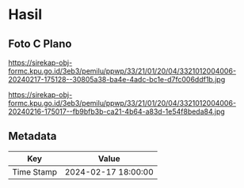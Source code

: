 # Hasil

## Foto C Plano

https://sirekap-obj-formc.kpu.go.id/3eb3/pemilu/ppwp/33/21/01/20/04/3321012004006-20240217-175128--30805a38-ba4e-4adc-bc1e-d7fc006ddf1b.jpg

https://sirekap-obj-formc.kpu.go.id/3eb3/pemilu/ppwp/33/21/01/20/04/3321012004006-20240216-175017--fb9bfb3b-ca21-4b64-a83d-1e54f8beda84.jpg


## Metadata

| Key        | Value               |
| ---------- | ------------------- |
| Time Stamp | 2024-02-17 18:00:00 |



